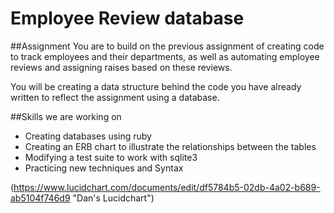 # Employee Review database

##Assignment
You are to build on the previous assignment of creating code to track employees and their departments, as well as automating employee reviews and assigning raises based on these reviews.

You will be creating a data structure behind the code you have already written to reflect the assignment using a database.

##Skills we are working on
* Creating databases using ruby
* Creating an ERB chart to illustrate the relationships between the tables
* Modifying a test suite to work with sqlite3
* Practicing new techniques and Syntax

(https://www.lucidchart.com/documents/edit/df5784b5-02db-4a02-b689-ab5104f746d9 "Dan's Lucidchart")
